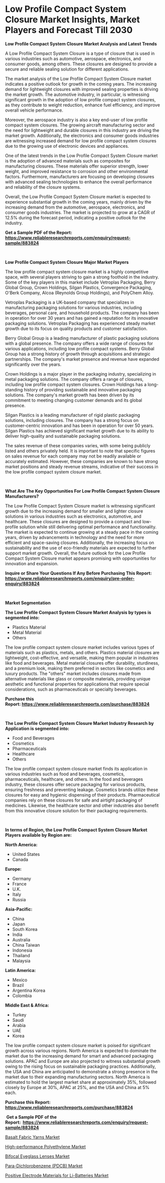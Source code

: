 <p><h1>Low Profile Compact System Closure Market Insights, Market Players and Forecast Till 2030</h1></p><p><strong>Low Profile Compact System Closure Market Analysis and Latest Trends</strong></p>
<p><p>A Low Profile Compact System Closure is a type of closure that is used in various industries such as automotive, aerospace, electronics, and consumer goods, among others. These closures are designed to provide a secure and reliable sealing solution for different applications.</p><p>The market analysis of the Low Profile Compact System Closure market indicates a positive outlook for growth in the coming years. The increasing demand for lightweight closures with improved sealing properties is driving the market growth. The automotive industry, in particular, is witnessing significant growth in the adoption of low profile compact system closures, as they contribute to weight reduction, enhance fuel efficiency, and improve overall vehicle performance.</p><p>Moreover, the aerospace industry is also a key end-user of low profile compact system closures. The growing aircraft manufacturing sector and the need for lightweight and durable closures in this industry are driving the market growth. Additionally, the electronics and consumer goods industries are witnessing increased demand for low profile compact system closures due to the growing use of electronic devices and appliances.</p><p>One of the latest trends in the Low Profile Compact System Closure market is the adoption of advanced materials such as composites for manufacturing closures. These materials offer superior strength, lower weight, and improved resistance to corrosion and other environmental factors. Furthermore, manufacturers are focusing on developing closures with advanced sealing technologies to enhance the overall performance and reliability of the closure systems.</p><p>Overall, the Low Profile Compact System Closure market is expected to experience substantial growth in the coming years, mainly driven by the increasing demand from the automotive, aerospace, electronics, and consumer goods industries. The market is projected to grow at a CAGR of 12.5% during the forecast period, indicating a positive outlook for the industry.</p></p>
<p><strong>Get a Sample PDF of the Report:&nbsp; <a href="https://www.reliableresearchreports.com/enquiry/request-sample/883824">https://www.reliableresearchreports.com/enquiry/request-sample/883824</a></strong></p>
<p>&nbsp;</p>
<p><strong>Low Profile Compact System Closure Major Market Players</strong></p>
<p><p>The low profile compact system closure market is a highly competitive space, with several players striving to gain a strong foothold in the industry. Some of the key players in this market include Vetroplas Packaging, Berry Global Group, Crown Holdings, Silgan Plastics, Convergence Packaging, O'Berk Company, Alcoa (Reynolds Group Holdings), and PolyChem Alloy.</p><p>Vetroplas Packaging is a UK-based company that specializes in manufacturing packaging solutions for various industries, including beverages, personal care, and household products. The company has been in operation for over 30 years and has gained a reputation for its innovative packaging solutions. Vetroplas Packaging has experienced steady market growth due to its focus on quality products and customer satisfaction.</p><p>Berry Global Group is a leading manufacturer of plastic packaging solutions with a global presence. The company offers a wide range of closures for various applications, including low profile compact systems. Berry Global Group has a strong history of growth through acquisitions and strategic partnerships. The company's market presence and revenue have expanded significantly over the years.</p><p>Crown Holdings is a major player in the packaging industry, specializing in metal packaging solutions. The company offers a range of closures, including low profile compact system closures. Crown Holdings has a long-standing history of providing sustainable and innovative packaging solutions. The company's market growth has been driven by its commitment to meeting changing customer demands and its global presence.</p><p>Silgan Plastics is a leading manufacturer of rigid plastic packaging solutions, including closures. The company has a strong focus on customer-centric innovation and has been in operation for over 50 years. Silgan Plastics has achieved significant market growth due to its ability to deliver high-quality and sustainable packaging solutions.</p><p>The sales revenue of these companies varies, with some being publicly listed and others privately held. It is important to note that specific figures on sales revenue for each company may not be readily available or accurately estimated. However, these companies are known to have strong market positions and steady revenue streams, indicative of their success in the low profile compact system closure market.</p></p>
<p>&nbsp;</p>
<p><strong>What Are The Key Opportunities For Low Profile Compact System Closure Manufacturers?</strong></p>
<p><p>The Low Profile Compact System Closure market is witnessing significant growth due to the increasing demand for smaller and lighter closure solutions in various industries such as electronics, automotive, and healthcare. These closures are designed to provide a compact and low-profile solution while still delivering optimal performance and functionality. The market is expected to continue growing at a steady pace in the coming years, driven by advancements in technology and the need for more efficient and space-saving closures. Additionally, the increasing focus on sustainability and the use of eco-friendly materials are expected to further support market growth. Overall, the future outlook for the Low Profile Compact System Closure market appears promising with opportunities for innovation and expansion.</p></p>
<p><strong>Inquire or Share Your Questions If Any Before Purchasing This Report: <a href="https://www.reliableresearchreports.com/enquiry/pre-order-enquiry/883824">https://www.reliableresearchreports.com/enquiry/pre-order-enquiry/883824</a></strong></p>
<p>&nbsp;</p>
<p><strong>Market Segmentation</strong></p>
<p><strong>The Low Profile Compact System Closure Market Analysis by types is segmented into:</strong></p>
<p><ul><li>Plastics Material</li><li>Metal Material</li><li>Others</li></ul></p>
<p><p>The low profile compact system closure market includes various types of materials such as plastics, metals, and others. Plastics material closures are lightweight, cost-effective, and versatile, making them popular in industries like food and beverages. Metal material closures offer durability, sturdiness, and a premium look, making them preferred in sectors like cosmetics and luxury products. The "others" market includes closures made from alternative materials like glass or composite materials, providing unique aesthetic and functional properties for applications that require special considerations, such as pharmaceuticals or specialty beverages.</p></p>
<p><strong>Purchase this Report:&nbsp;<a href="https://www.reliableresearchreports.com/purchase/883824">https://www.reliableresearchreports.com/purchase/883824</a></strong></p>
<p>&nbsp;</p>
<p><strong>The Low Profile Compact System Closure Market Industry Research by Application is segmented into:</strong></p>
<p><ul><li>Food and Beverages</li><li>Cosmetics</li><li>Pharmaceuticals</li><li>Healthcare</li><li>Others</li></ul></p>
<p><p>The low profile compact system closure market finds its application in various industries such as food and beverages, cosmetics, pharmaceuticals, healthcare, and others. In the food and beverages industry, these closures offer secure packaging for various products, ensuring freshness and preventing leakage. Cosmetics brands utilize these closures for easy and hygienic dispensing of their products. Pharmaceutical companies rely on these closures for safe and airtight packaging of medicines. Likewise, the healthcare sector and other industries also benefit from this innovative closure solution for their packaging requirements.</p></p>
<p>&nbsp;</p>
<p><strong>In terms of Region, the Low Profile Compact System Closure Market Players available by Region are:</strong></p>
<p>
    <p> <strong> North America: </strong>
        <ul>
            <li>United States</li>
            <li>Canada</li>
        </ul>
        </p> 
    <p> <strong> Europe: </strong>
        <ul>
            <li>Germany</li>
            <li>France</li>
            <li>U.K.</li>
            <li>Italy</li>
            <li>Russia</li>
        </ul>
        </p> 
    <p> <strong> Asia-Pacific: </strong>
        <ul>
            <li>China</li>
            <li>Japan</li>
            <li>South Korea</li>
            <li>India</li>
            <li>Australia</li>
            <li>China Taiwan</li>
            <li>Indonesia</li>
            <li>Thailand</li>
            <li>Malaysia</li>
        </ul>
        </p> 
    <p> <strong> Latin America: </strong>
        <ul>
            <li>Mexico</li>
            <li>Brazil</li>
            <li>Argentina Korea</li>
            <li>Colombia</li>
        </ul>
        </p> 
    <p> <strong> Middle East & Africa: </strong>
        <ul>
            <li>Turkey</li>
            <li>Saudi</li>
            <li>Arabia</li>
            <li>UAE</li>
            <li>Korea</li>
        </ul>
    </p>
    </p>
<p><p>The low profile compact system closure market is poised for significant growth across various regions. North America is expected to dominate the market due to the increasing demand for smart and advanced packaging solutions. APAC and Europe are also projected to witness substantial growth owing to the rising focus on sustainable packaging practices. Additionally, the USA and China are anticipated to demonstrate a strong presence in the market due to their expanding manufacturing sectors. North America is estimated to hold the largest market share at approximately 35%, followed closely by Europe at 30%, APAC at 25%, and the USA and China at 5% each.</p></p>
<p><strong>Purchase this Report: <a href="https://www.reliableresearchreports.com/purchase/883824">https://www.reliableresearchreports.com/purchase/883824</a></strong></p>
<p>&nbsp;<strong>Get a Sample PDF of the Report:&nbsp;&nbsp;<a href="https://www.reliableresearchreports.com/enquiry/request-sample/883824">https://www.reliableresearchreports.com/enquiry/request-sample/883824</a></strong></p>
<p><strong></strong></p>
<p><p><a href="https://github.com/NorbertYates/Market-Research-Report-List-2/blob/main/basalt-fabric-yarns-market.md">Basalt Fabric Yarns Market</a></p><p><a href="https://github.com/RichRobinson5/Market-Research-Report-List-2/blob/main/high-performance-polyethylene-market.md">High-performance Polyethylene Market</a></p><p><a href="https://www.linkedin.com/pulse/bifocal-eyeglass-lenses-market-share-amp-new-trends-analysis-koztc/">Bifocal Eyeglass Lenses Market</a></p><p><a href="https://github.com/JameTravis/Market-Research-Report-List-2/blob/main/para-dichlorobenzene-pdcb-market.md">Para-Dichlorobenzene (PDCB) Market</a></p><p><a href="https://github.com/RoccoManning/Market-Research-Report-List-2/blob/main/positive-electrode-materials-for-li-batteries-market.md">Positive Electrode Materials for Li-Batteries Market</a></p></p>